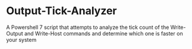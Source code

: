 # Output-Tick-Analyzer
A Powershell 7 script that attempts to analyze the tick count of the Write-Output and Write-Host commands and determine which one is faster on your system
